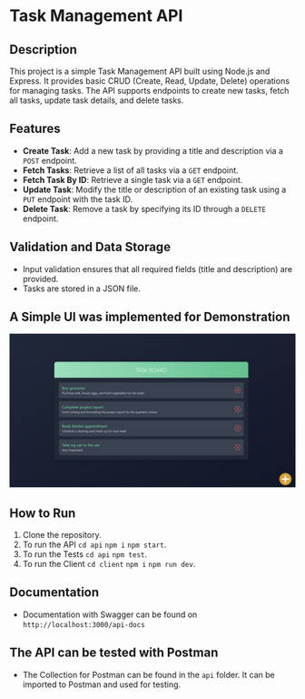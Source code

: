 # Task Management API

## Description

This project is a simple Task Management API built using Node.js and Express. It provides basic CRUD (Create, Read,
Update, Delete) operations for managing tasks. The API supports endpoints to create new tasks, fetch all tasks, update
task details, and delete tasks.

## Features

- **Create Task**: Add a new task by providing a title and description via a `POST` endpoint.
- **Fetch Tasks**: Retrieve a list of all tasks via a `GET` endpoint.
- **Fetch Task By ID**: Retrieve a single task via a `GET` endpoint.
- **Update Task**: Modify the title or description of an existing task using a `PUT` endpoint with the task ID.
- **Delete Task**: Remove a task by specifying its ID through a `DELETE` endpoint.

## Validation and Data Storage

- Input validation ensures that all required fields (title and description) are provided.
- Tasks are stored in a JSON file.

## A Simple UI was implemented for Demonstration

![Task Board Screenshot](client/public/img.png)

## How to Run

1. Clone the repository.
2. To run the API `cd api` `npm i` `npm start`.
3. To run the Tests `cd api` `npm test`.
4. To run the Client `cd client` `npm i` `npm run dev`.

## Documentation

- Documentation with Swagger can be found on `http://localhost:3000/api-docs`

## The API can be tested with Postman

- The Collection for Postman can be found in the `api` folder. It can be imported to Postman and used for testing.

